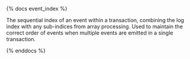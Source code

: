 {% docs event_index %}

The sequential index of an event within a transaction, combining the log index with any sub-indices from array processing. Used to maintain the correct order of events when multiple events are emitted in a single transaction.

{% enddocs %} 